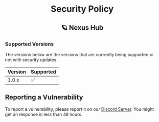 <h1 align="center">Security Policy</h1>

<h2 align="center">🪐 Nexus Hub</h2>

### Supported Versions

The versions below are the versions that are currently being supported or not with security updates.

| Version | Supported          |
| ------- | ------------------ |
| 1.0.x   | :white_check_mark: |

## Reporting a Vulnerability

To report a vulnerability, please report it on our [Discord Server](https://dsc.gg/beignet). You might get an response in less than 48 hours.

